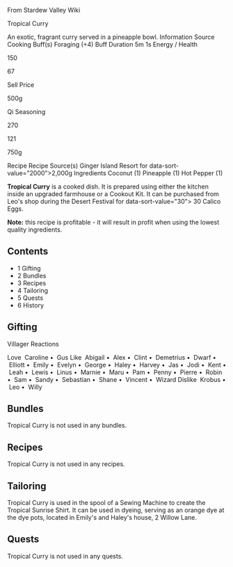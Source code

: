 From Stardew Valley Wiki

Tropical Curry

An exotic, fragrant curry served in a pineapple bowl. Information Source Cooking Buff(s) Foraging (+4) Buff Duration 5m 1s Energy / Health

150

67

Sell Price

500g

Qi Seasoning

270

121

750g

Recipe Recipe Source(s) Ginger Island Resort for data-sort-value="2000"&gt;2,000g Ingredients Coconut (1) Pineapple (1) Hot Pepper (1)

**Tropical Curry** is a cooked dish. It is prepared using either the kitchen inside an upgraded farmhouse or a Cookout Kit. It can be purchased from Leo's shop during the Desert Festival for data-sort-value="30"&gt; 30 Calico Eggs.

**Note:** this recipe is profitable - it will result in profit when using the lowest quality ingredients.

## Contents

- 1 Gifting
- 2 Bundles
- 3 Recipes
- 4 Tailoring
- 5 Quests
- 6 History

## Gifting

Villager Reactions

Love  Caroline •  Gus Like  Abigail •  Alex •  Clint •  Demetrius •  Dwarf •  Elliott •  Emily •  Evelyn •  George •  Haley •  Harvey •  Jas •  Jodi •  Kent •  Leah •  Lewis •  Linus •  Marnie •  Maru •  Pam •  Penny •  Pierre •  Robin •  Sam •  Sandy •  Sebastian •  Shane •  Vincent •  Wizard Dislike  Krobus •  Leo •  Willy

## Bundles

Tropical Curry is not used in any bundles.

## Recipes

Tropical Curry is not used in any recipes.

## Tailoring

Tropical Curry is used in the spool of a Sewing Machine to create the Tropical Sunrise Shirt. It can be used in dyeing, serving as an orange dye at the dye pots, located in Emily's and Haley's house, 2 Willow Lane.

## Quests

Tropical Curry is not used in any quests.